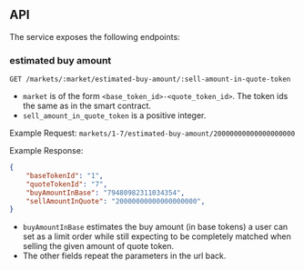 ## API

The service exposes the following endpoints:

### estimated buy amount

`GET /markets/:market/estimated-buy-amount/:sell-amount-in-quote-token`

* `market` is of the form `<base_token_id>-<quote_token_id>`. The token ids the same as in the smart contract.
* `sell_amount_in_quote_token` is a positive integer.

Example Request: `markets/1-7/estimated-buy-amount/20000000000000000000`

Example Response:

```json
{
    "baseTokenId": "1",
    "quoteTokenId": "7",
    "buyAmountInBase": "79480982311034354",
    "sellAmountInQuote": "20000000000000000000",
}
```

* `buyAmountInBase` estimates the buy amount (in base tokens) a user can set as a limit order while still expecting to be completely matched when selling the given amount of quote token.
* The other fields repeat the parameters in the url back.
